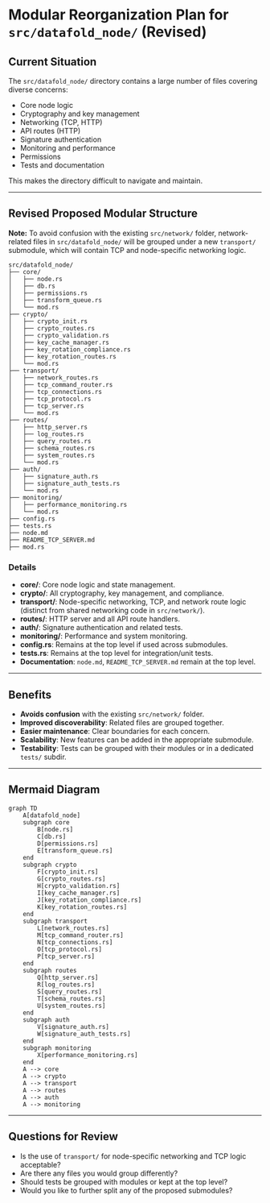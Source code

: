 # Modular Reorganization Plan for `src/datafold_node/` (Revised)

## Current Situation

The `src/datafold_node/` directory contains a large number of files covering diverse concerns:
- Core node logic
- Cryptography and key management
- Networking (TCP, HTTP)
- API routes (HTTP)
- Signature authentication
- Monitoring and performance
- Permissions
- Tests and documentation

This makes the directory difficult to navigate and maintain.

---

## Revised Proposed Modular Structure

**Note:** To avoid confusion with the existing `src/network/` folder, network-related files in `src/datafold_node/` will be grouped under a new `transport/` submodule, which will contain TCP and node-specific networking logic.

```
src/datafold_node/
├── core/
│   ├── node.rs
│   ├── db.rs
│   ├── permissions.rs
│   ├── transform_queue.rs
│   └── mod.rs
├── crypto/
│   ├── crypto_init.rs
│   ├── crypto_routes.rs
│   ├── crypto_validation.rs
│   ├── key_cache_manager.rs
│   ├── key_rotation_compliance.rs
│   ├── key_rotation_routes.rs
│   └── mod.rs
├── transport/
│   ├── network_routes.rs
│   ├── tcp_command_router.rs
│   ├── tcp_connections.rs
│   ├── tcp_protocol.rs
│   ├── tcp_server.rs
│   └── mod.rs
├── routes/
│   ├── http_server.rs
│   ├── log_routes.rs
│   ├── query_routes.rs
│   ├── schema_routes.rs
│   ├── system_routes.rs
│   └── mod.rs
├── auth/
│   ├── signature_auth.rs
│   ├── signature_auth_tests.rs
│   └── mod.rs
├── monitoring/
│   ├── performance_monitoring.rs
│   └── mod.rs
├── config.rs
├── tests.rs
├── node.md
├── README_TCP_SERVER.md
├── mod.rs
```

### Details

- **core/**: Core node logic and state management.
- **crypto/**: All cryptography, key management, and compliance.
- **transport/**: Node-specific networking, TCP, and network route logic (distinct from shared networking code in `src/network/`).
- **routes/**: HTTP server and all API route handlers.
- **auth/**: Signature authentication and related tests.
- **monitoring/**: Performance and system monitoring.
- **config.rs**: Remains at the top level if used across submodules.
- **tests.rs**: Remains at the top level for integration/unit tests.
- **Documentation**: `node.md`, `README_TCP_SERVER.md` remain at the top level.

---

## Benefits

- **Avoids confusion** with the existing `src/network/` folder.
- **Improved discoverability**: Related files are grouped together.
- **Easier maintenance**: Clear boundaries for each concern.
- **Scalability**: New features can be added in the appropriate submodule.
- **Testability**: Tests can be grouped with their modules or in a dedicated `tests/` subdir.

---

## Mermaid Diagram

```mermaid
graph TD
    A[datafold_node]
    subgraph core
        B[node.rs]
        C[db.rs]
        D[permissions.rs]
        E[transform_queue.rs]
    end
    subgraph crypto
        F[crypto_init.rs]
        G[crypto_routes.rs]
        H[crypto_validation.rs]
        I[key_cache_manager.rs]
        J[key_rotation_compliance.rs]
        K[key_rotation_routes.rs]
    end
    subgraph transport
        L[network_routes.rs]
        M[tcp_command_router.rs]
        N[tcp_connections.rs]
        O[tcp_protocol.rs]
        P[tcp_server.rs]
    end
    subgraph routes
        Q[http_server.rs]
        R[log_routes.rs]
        S[query_routes.rs]
        T[schema_routes.rs]
        U[system_routes.rs]
    end
    subgraph auth
        V[signature_auth.rs]
        W[signature_auth_tests.rs]
    end
    subgraph monitoring
        X[performance_monitoring.rs]
    end
    A --> core
    A --> crypto
    A --> transport
    A --> routes
    A --> auth
    A --> monitoring
```

---

## Questions for Review

- Is the use of `transport/` for node-specific networking and TCP logic acceptable?
- Are there any files you would group differently?
- Should tests be grouped with modules or kept at the top level?
- Would you like to further split any of the proposed submodules?